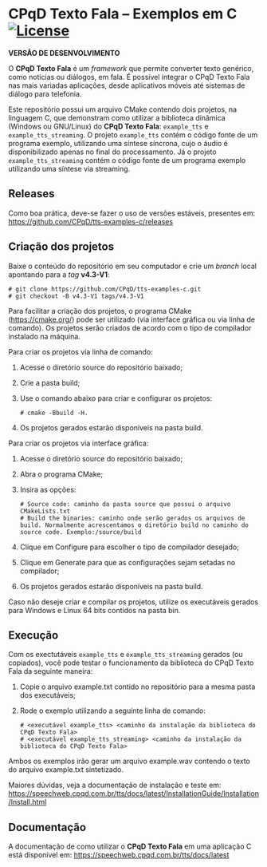 # CPqD Texto Fala &ndash; Exemplos em C  [![License](https://img.shields.io/badge/License-Apache%202.0-blue.svg)](https://opensource.org/licenses/Apache-2.0)

**VERSÃO DE DESENVOLVIMENTO**

O **CPqD Texto Fala** é um *framework* que permite converter texto genérico, como notícias ou diálogos, em fala. É possível integrar o CPqD Texto Fala nas mais variadas aplicações, desde aplicativos móveis até sistemas de diálogo para telefonia. 

Este repositório possui um arquivo CMake contendo dois projetos, na linguagem C, que demonstram como utilizar a biblioteca dinâmica (Windows ou GNU/Linux) do **CPqD Texto Fala**: ``example_tts`` e ``example_tts_streaming``. 
O projeto ``example_tts`` contém o código fonte de um programa exemplo, utilizando uma síntese síncrona, cujo o áudio é disponibilizado apenas no final do processamento. Já o projeto ``example_tts_streaming`` contém o código fonte de um programa exemplo utilizando uma síntese via streaming.


## Releases

Como boa prática, deve-se fazer o uso de versões estáveis, presentes em: https://github.com/CPqD/tts-examples-c/releases


## Criação dos projetos

Baixe o conteúdo do repositório em seu computador e crie um *branch* local apontando para a *tag* **v4.3-V1**:

	# git clone https://github.com/CPqD/tts-examples-c.git
	# git checkout -B v4.3-V1 tags/v4.3-V1

Para facilitar a criação dos projetos, o programa CMake (https://cmake.org/) pode ser utilizado (via interface gráfica ou via linha de comando).
Os projetos serão criados de acordo com o tipo de compilador instalado na máquina.

Para criar os projetos via linha de comando:
1. Acesse o diretório source do repositório baixado;
2. Crie a pasta build;
3. Use o comando abaixo para criar e configurar os projetos:
       
       # cmake -Bbuild -H.

4. Os projetos gerados estarão disponíveis na pasta build.


Para criar os projetos via interface gráfica:
1. Acesse o diretório source do repositório baixado;
2. Abra o programa CMake;
3. Insira as opções:
 
       # Source code: caminho da pasta source que possui o arquivo CMakeLists.txt
       # Build the binaries: caminho onde serão gerados os arquivos de build. Normalmente acrescentamos o diretório build no caminho do source code. Exemplo:/source/build
	
4. Clique em Configure para escolher o tipo de compilador desejado;
5. Clique em Generate para que as configurações sejam setadas no compilador;
6. Os projetos gerados estarão disponíveis na pasta build.


Caso não deseje criar e compilar os projetos, utilize os executáveis gerados para Windows e Linux 64 bits contidos na pasta bin.


## Execução

Com os exectutáveis ``example_tts`` e ``example_tts_streaming`` gerados (ou copiados), você pode testar o funcionamento da biblioteca do CPqD Texto Fala da seguinte maneira:
1. Copie o arquivo example.txt contido no repositório para a mesma pasta dos executáveis;
2. Rode o exemplo utilizando a seguinte linha de comando:

       # <executável example_tts> <caminho da instalação da biblioteca do CPqD Texto Fala>
       # <executável example_tts_streaming> <caminho da instalação da biblioteca do CPqD Texto Fala>

Ambos os exemplos irão gerar um arquivo example.wav contendo o texto do arquivo example.txt sintetizado.

Maiores dúvidas, veja a documentação de instalação e teste em: https://speechweb.cpqd.com.br/tts/docs/latest/InstallationGuide/Installation/Install.html


## Documentação

A documentação de como utilizar o **CPqD Texto Fala** em uma aplicação C está disponível em: https://speechweb.cpqd.com.br/tts/docs/latest






